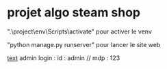 # projet algo steam shop
 
".\project\env\Scripts\activate" pour activer le venv


"python manage.py runserver" pour lancer le site web

[text](http://127.0.0.1:8000/admin/)
admin login : id : admin // mdp : 123

